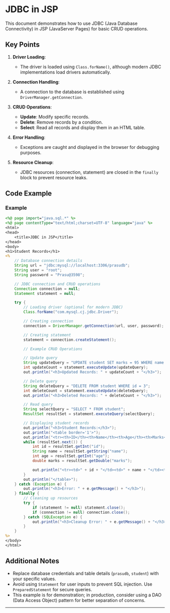
# JDBC in JSP

This document demonstrates how to use JDBC (Java Database Connectivity) in JSP (JavaServer Pages) for basic CRUD operations.

## Key Points

1. **Driver Loading**:
    - The driver is loaded using `Class.forName()`, although modern JDBC implementations load drivers automatically.

2. **Connection Handling**:
    - A connection to the database is established using `DriverManager.getConnection`.

3. **CRUD Operations**:
    - **Update**: Modify specific records.
    - **Delete**: Remove records by a condition.
    - **Select**: Read all records and display them in an HTML table.

4. **Error Handling**:
    - Exceptions are caught and displayed in the browser for debugging purposes.

5. **Resource Cleanup**:
    - JDBC resources (connection, statement) are closed in the `finally` block to prevent resource leaks.

## Code Example

### Example
```jsp
<%@ page import="java.sql.*" %>
<%@ page contentType="text/html;charset=UTF-8" language="java" %>
<html>
<head>
    <title>JDBC in JSP</title>
</head>
<body>
<h1>Student Records</h1>
<%
    // Database connection details
    String url = "jdbc:mysql://localhost:3306/prasudb";
    String user = "root";
    String password = "Prasu@3598";

    // JDBC connection and CRUD operations
    Connection connection = null;
    Statement statement = null;

    try {
        // Loading driver (optional for modern JDBC)
        Class.forName("com.mysql.cj.jdbc.Driver");

        // Creating connection
        connection = DriverManager.getConnection(url, user, password);

        // Creating statement
        statement = connection.createStatement();

        // Example CRUD Operations

        // Update query
        String updateQuery = "UPDATE student SET marks = 95 WHERE name = 'preet'";
        int updateCount = statement.executeUpdate(updateQuery);
        out.println("<h3>Updated Records: " + updateCount + "</h3>");

        // Delete query
        String deleteQuery = "DELETE FROM student WHERE id = 3";
        int deleteCount = statement.executeUpdate(deleteQuery);
        out.println("<h3>Deleted Records: " + deleteCount + "</h3>");

        // Read query
        String selectQuery = "SELECT * FROM student";
        ResultSet resultSet = statement.executeQuery(selectQuery);

        // Displaying student records
        out.println("<h3>Student Records:</h3>");
        out.println("<table border='1'>");
        out.println("<tr><th>ID</th><th>Name</th><th>Age</th><th>Marks</th></tr>");
        while (resultSet.next()) {
            int id = resultSet.getInt("id");
            String name = resultSet.getString("name");
            int age = resultSet.getInt("age");
            double marks = resultSet.getDouble("marks");

            out.println("<tr><td>" + id + "</td><td>" + name + "</td><td>" + age + "</td><td>" + marks + "</td></tr>");
        }
        out.println("</table>");
    } catch (Exception e) {
        out.println("<h3>Error: " + e.getMessage() + "</h3>");
    } finally {
        // Cleaning up resources
        try {
            if (statement != null) statement.close();
            if (connection != null) connection.close();
        } catch (SQLException e) {
            out.println("<h3>Cleanup Error: " + e.getMessage() + "</h3>");
        }
    }
%>
</body>
</html>
```

## Additional Notes

- Replace database credentials and table details (`prasudb`, `student`) with your specific values.
- Avoid using `Statement` for user inputs to prevent SQL injection. Use `PreparedStatement` for secure queries.
- This example is for demonstration; in production, consider using a DAO (Data Access Object) pattern for better separation of concerns.

---